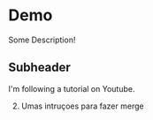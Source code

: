 # Demo

Some Description!

## Subheader

I'm following a tutorial on Youtube.

2. Umas intruçoes para fazer merge
